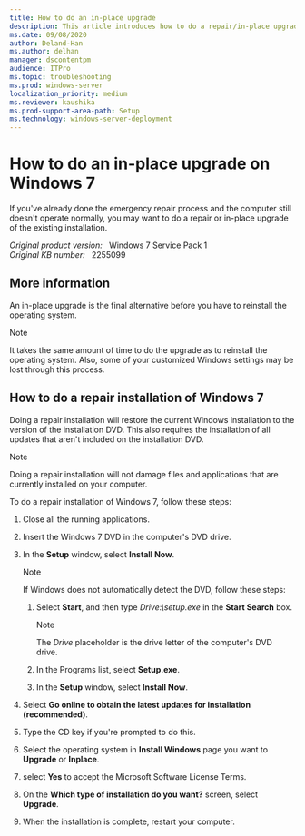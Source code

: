 ```yaml
---
title: How to do an in-place upgrade
description: This article introduces how to do a repair/in-place upgrade of the existing installation for Windows 7 Service Pack 1.
ms.date: 09/08/2020
author: Deland-Han
ms.author: delhan
manager: dscontentpm
audience: ITPro
ms.topic: troubleshooting
ms.prod: windows-server
localization_priority: medium
ms.reviewer: kaushika
ms.prod-support-area-path: Setup
ms.technology: windows-server-deployment
---
```

# How to do an in-place upgrade on Windows 7

If you've already done the emergency repair process and the computer still doesn't operate normally, you may want to do a repair or in-place upgrade of the existing installation.

_Original product version:_ &nbsp; Windows 7 Service Pack 1  
_Original KB number:_ &nbsp; 2255099

## More information

An in-place upgrade is the final alternative before you have to reinstall the operating system.

> [!NOTE]
> It takes the same amount of time to do the upgrade as to reinstall the operating system. Also, some of your customized Windows settings may be lost through this process.

## How to do a repair installation of Windows 7

Doing a repair installation will restore the current Windows installation to the version of the installation DVD. This also requires the installation of all updates that aren't included on the installation DVD.

> [!NOTE]
> Doing a repair installation will not damage files and applications that are currently installed on your computer.

To do a repair installation of Windows 7, follow these steps:

1. Close all the running applications.
2. Insert the Windows 7 DVD in the computer's DVD drive.
3. In the **Setup** window, select **Install Now**.

    > [!NOTE]
    > If Windows does not automatically detect the DVD, follow these steps:

      1. Select **Start**, and then type *Drive:\setup.exe* in the **Start Search** box.

         > [!NOTE]
         > The *Drive* placeholder is the drive letter of the computer's DVD drive.

      2. In the Programs list, select **Setup.exe**.
      3. In the **Setup** window, select **Install Now**.

4. Select **Go online to obtain the latest updates for installation (recommended)**.
5. Type the CD key if you're prompted to do this.
6. Select the operating system in **Install Windows** page you want to **Upgrade** or **Inplace**.
7. select **Yes** to accept the Microsoft Software License Terms.
8. On the **Which type of installation do you want?** screen, select **Upgrade**.
9. When the installation is complete, restart your computer.
